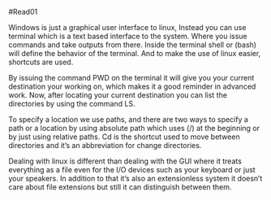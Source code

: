 #Read01

Windows is just a graphical user interface to linux, Instead you can use terminal which is a text based interface to the system. Where you issue commands and take outputs from there. Inside the terminal shell or (bash) will define the behavior of the terminal. And to make the use of linux easier, shortcuts are used.

By issuing the command PWD on the terminal it will give you your current destination your working on, which makes it a good reminder in advanced work.
Now, after locating your current destination you can list the directories by using the command LS.

To specify a location we use paths, and there are two ways to specify a path or a location by using absolute path which uses (/) at the beginning or by just using relative paths. Cd is the shortcut used to move between directories and it’s an abbreviation for change directories.

Dealing with linux is different than dealing with the GUI where it treats everything as a file even for the I/O devices such as your keyboard or just your speakers. In addition to that it’s also an extensionless system it doesn’t care about file extensions but still it can distinguish between them.